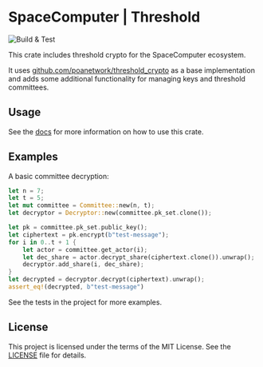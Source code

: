 # SpaceComputer | Threshold 

![Build & Test](https://github.com/spacecomputerio/threshold/actions/workflows/main.yml/badge.svg?branch=main)

This crate includes threshold crypto for the SpaceComputer ecosystem.

It uses [github.com/poanetwork/threshold_crypto](https://github.com/poanetwork/threshold_crypto) as a base implementation and adds some additional functionality for managing keys and threshold committees.

## Usage

See the [docs](https://docs.rs/threshold) for more information on how to use this crate.

## Examples 

A basic committee decryption:

```rust
let n = 7;
let t = 5;
let mut committee = Committee::new(n, t);
let decryptor = Decryptor::new(committee.pk_set.clone());

let pk = committee.pk_set.public_key();
let ciphertext = pk.encrypt(b"test-message");
for i in 0..t + 1 {
    let actor = committee.get_actor(i);
    let dec_share = actor.decrypt_share(ciphertext.clone()).unwrap();
    decryptor.add_share(i, dec_share);
}
let decrypted = decryptor.decrypt(ciphertext).unwrap();
assert_eq!(decrypted, b"test-message")
```

See the tests in the project for more examples.

## License

This project is licensed under the terms of the MIT License. See the [LICENSE](LICENSE) file for details.
